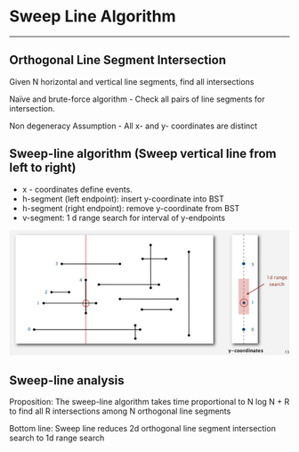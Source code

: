 # Sweep Line Algorithm

---

## Orthogonal Line Segment Intersection

Given N horizontal and vertical line segments, find all intersections

Naïve and brute-force algorithm - Check all pairs of line segments for intersection.

Non degeneracy Assumption - All x- and y- coordinates are distinct

## Sweep-line algorithm (Sweep vertical line from left to right)

- x - coordinates define events.
- h-segment (left endpoint): insert y-coordinate into BST
- h-segment (right endpoint): remove y-coordinate from BST
- v-segment: 1 d range search for interval of y-endpoints

![image](media/Sweep-Line-Algorithm-image1.png)

## Sweep-line analysis

Proposition: The sweep-line algorithm takes time proportional to N log N + R to find all R intersections among N orthogonal line segments

Bottom line: Sweep line reduces 2d orthogonal line segment intersection search to 1d range search
